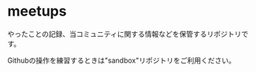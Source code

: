 meetups
=======

やったことの記録、当コミュニティに関する情報などを保管するリポジトリです。  

Githubの操作を練習するときは"sandbox"リポジトリをご利用ください。  
